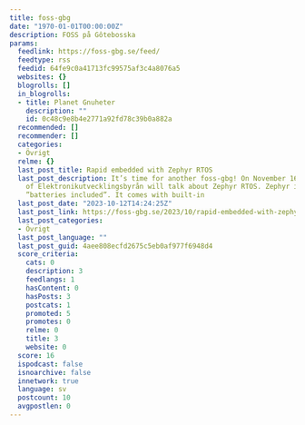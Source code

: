 ```yaml
---
title: foss-gbg
date: "1970-01-01T00:00:00Z"
description: FOSS på Gôtebosska
params:
  feedlink: https://foss-gbg.se/feed/
  feedtype: rss
  feedid: 64fe9c0a41713fc99575af3c4a8076a5
  websites: {}
  blogrolls: []
  in_blogrolls:
  - title: Planet Gnuheter
    description: ""
    id: 0c48c9e8b4e2771a92fd78c39b0a882a
  recommended: []
  recommender: []
  categories:
  - Övrigt
  relme: {}
  last_post_title: Rapid embedded with Zephyr RTOS
  last_post_description: It’s time for another foss-gbg! On November 16th Tobias Olausson
    of Elektronikutvecklingsbyrån will talk about Zephyr RTOS. Zephyr is an RTOS with
    ”batteries included”. It comes with built-in
  last_post_date: "2023-10-12T14:24:25Z"
  last_post_link: https://foss-gbg.se/2023/10/rapid-embedded-with-zephyr-rtos/
  last_post_categories:
  - Övrigt
  last_post_language: ""
  last_post_guid: 4aee808ecfd2675c5eb0af977f6948d4
  score_criteria:
    cats: 0
    description: 3
    feedlangs: 1
    hasContent: 0
    hasPosts: 3
    postcats: 1
    promoted: 5
    promotes: 0
    relme: 0
    title: 3
    website: 0
  score: 16
  ispodcast: false
  isnoarchive: false
  innetwork: true
  language: sv
  postcount: 10
  avgpostlen: 0
---
```

